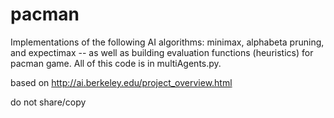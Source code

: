 # pacman

Implementations of the following AI algorithms: minimax, alphabeta pruning, and expectimax -- as well as building evaluation functions (heuristics) for pacman game. All of this code is in multiAgents.py.

based on http://ai.berkeley.edu/project_overview.html

do not share/copy
